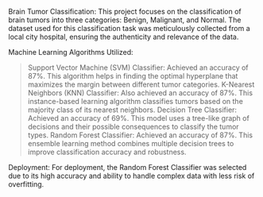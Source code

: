 Brain Tumor Classification:
This project focuses on the classification of brain tumors into three categories: Benign, Malignant, and Normal. The dataset used for this classification task was meticulously collected from a local city hospital, ensuring the authenticity and relevance of the data.

Machine Learning Algorithms Utilized:
  >Support Vector Machine (SVM) Classifier: Achieved an accuracy of 87%. This algorithm helps in finding the optimal hyperplane that maximizes the margin between different tumor categories.
  >K-Nearest Neighbors (KNN) Classifier: Also achieved an accuracy of 87%. This instance-based learning algorithm classifies tumors based on the majority class of its nearest neighbors.
  >Decision Tree Classifier: Achieved an accuracy of 69%. This model uses a tree-like graph of decisions and their possible consequences to classify the tumor types.
  >Random Forest Classifier: Achieved an accuracy of 87%. This ensemble learning method combines multiple decision trees to improve classification accuracy and robustness.

Deployment:
For deployment, the Random Forest Classifier was selected due to its high accuracy and ability to handle complex data with less risk of overfitting.
